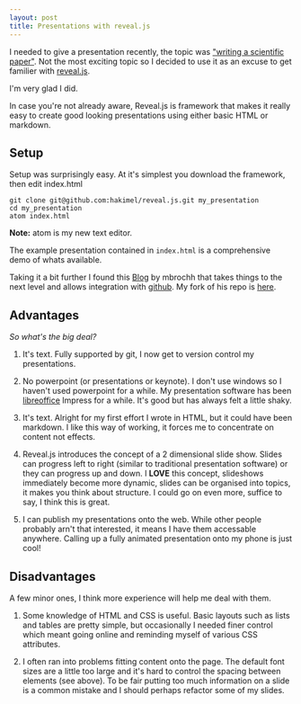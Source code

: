 ```yaml
---
layout: post
title: Presentations with reveal.js
---
```


I needed to give a presentation recently, the topic was ["writing a scientific paper"](http://blog.tomwright.ca/writing_a_scientific_paper).
Not the most exciting topic so I decided to use it as an excuse to get familier with [reveal.js](http://lab.hakim.se/reveal-js).

I'm very glad I did.

In case you're not already aware, Reveal.js is framework that makes it really easy to create good looking presentations using either basic HTML or markdown.

## Setup

Setup was surprisingly easy. At it's simplest you download the framework, then edit index.html

    git clone git@github.com:hakimel/reveal.js.git my_presentation
    cd my_presentation
    atom index.html

__Note:__ atom is my new text editor.

The example presentation contained in `index.html` is a comprehensive demo of whats available.

Taking it a bit further I found this [Blog](martinbrochhaus.com) by mbrochh that takes things to the next level and allows integration with [github](www.github.com).
My fork of his repo is [here](github.com/tomwright01/reveal-template).

## Advantages

*So what's the big deal?*

1. It's text. Fully supported by git, I now get to version control my presentations.

2. No powerpoint (or presentations or keynote). I don't use windows so I haven't used powerpoint for a while. My presentation software has been [libreoffice](www.libreoffice.org) Impress for a while. It's good but has always felt a little shaky.

3. It's text. Alright for my first effort I wrote in HTML, but it could have been markdown. I like this way of working, it forces me to concentrate on content not effects.

4. Reveal.js introduces the concept of a 2 dimensional slide show. Slides can progress left to right (similar to traditional presentation software) or they can progress up and down. I __LOVE__ this concept, slideshows immediately become more dynamic, slides can be organised into topics, it makes you think about structure. I could go on even more, suffice to say, I think this is great.

5. I can publish my presentations onto the web. While other people probably arn't that interested, it means I have them accessable anywhere. Calling up a fully animated presentation onto my phone is just cool!

## Disadvantages

A few minor ones, I think more experience will help me deal with them.

1. Some knowledge of HTML and CSS is useful. Basic layouts such as lists and tables are pretty simple, but occasionally I needed finer control which meant going online and reminding myself of various CSS attributes.

2. I often ran into problems fitting content onto the page. The default font sizes are a little too large and it's hard to control the spacing between elements (see above). To be fair putting too much information on a slide is a common mistake and I should perhaps refactor some of my slides.
